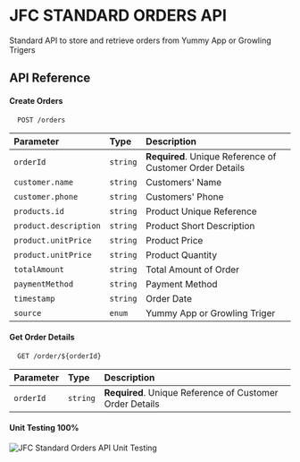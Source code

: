 
# JFC STANDARD ORDERS API

Standard API to store and retrieve orders from Yummy App or Growling Trigers



## API Reference

#### Create Orders

```http
  POST /orders
```

| Parameter | Type     | Description                |
| :-------- | :------- | :------------------------- |
| `orderId` | `string` | **Required**. Unique Reference of Customer Order Details|
| `customer.name `  | `string` | Customers' Name |
| `customer.phone `| `string` | Customers' Phone |
| `products.id` | `string` | Product Unique Reference |
|`product.description` | `string`| Product Short Description |
|`product.unitPrice` | `string`| Product Price |
|`product.unitPrice` | `string`| Product Quantity |
|`totalAmount` | `string`| Total Amount of Order |
|`paymentMethod` | `string`| Payment Method |
|`timestamp` | `string`| Order Date |
|`source` | `enum`| Yummy App or Growling Triger|


#### Get Order Details

```http
  GET /order/${orderId}
```

| Parameter | Type     | Description                       |
| :-------- | :------- | :-------------------------------- |
| `orderId`      | `string` | **Required**. Unique Reference of Customer Order Details|


#### Unit Testing 100%
![JFC Standard Orders API Unit Testing](https://github.com/user-attachments/assets/721bcfef-b9c4-46cc-9394-5dc64a20774a)